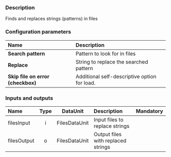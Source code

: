 ### Description

Finds and replaces strings (patterns) in files

### Configuration parameters

| Name | Description |
|:----|:----|
|**Search pattern**|Pattern to look for in files|
|**Replace**|String to replace the searched pattern|
|**Skip file on error (checkbox)**|Additional self-descriptive option for load.|

### Inputs and outputs

|Name |Type | DataUnit | Description | Mandatory |
|:--------|:------:|:------:|:-------------|:---------------------:|
|filesInput|i|FilesDataUnit|Input files to replace strings||
|filesOutput|o|FilesDataUnit|Output files with replaced strings||